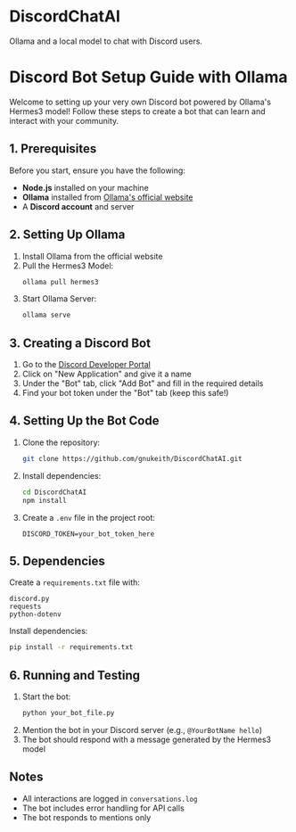 # DiscordChatAI
Ollama and a local model to chat with Discord users.


# Discord Bot Setup Guide with Ollama

Welcome to setting up your very own Discord bot powered by Ollama's Hermes3 model! Follow these steps to create a bot that can learn and interact with your community.

## 1. Prerequisites

Before you start, ensure you have the following:
- **Node.js** installed on your machine
- **Ollama** installed from [Ollama's official website](https://ollama.ai/)
- A **Discord account** and server

## 2. Setting Up Ollama

1. Install Ollama from the official website
2. Pull the Hermes3 Model:
   ```bash
   ollama pull hermes3
   ```
3. Start Ollama Server:
   ```bash
   ollama serve
   ```

## 3. Creating a Discord Bot

1. Go to the [Discord Developer Portal](https://discord.com/developers/applications)
2. Click on "New Application" and give it a name
3. Under the "Bot" tab, click "Add Bot" and fill in the required details
4. Find your bot token under the "Bot" tab (keep this safe!)

## 4. Setting Up the Bot Code

1. Clone the repository:
   ```bash
   git clone https://github.com/gnukeith/DiscordChatAI.git
   ```

2. Install dependencies:
   ```bash
   cd DiscordChatAI
   npm install
   ```

3. Create a `.env` file in the project root:
   ```env
   DISCORD_TOKEN=your_bot_token_here
   ```

## 5. Dependencies

Create a `requirements.txt` file with:
```
discord.py
requests
python-dotenv
```

Install dependencies:
```bash
pip install -r requirements.txt
```

## 6. Running and Testing

1. Start the bot:
   ```bash
   python your_bot_file.py
   ```
2. Mention the bot in your Discord server (e.g., `@YourBotName hello`)
3. The bot should respond with a message generated by the Hermes3 model

## Notes
- All interactions are logged in `conversations.log`
- The bot includes error handling for API calls
- The bot responds to mentions only